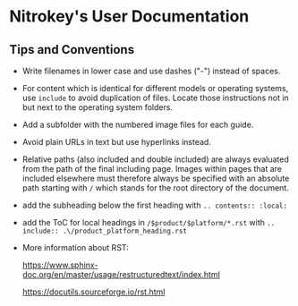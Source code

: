 # Nitrokey's User Documentation

## Tips and Conventions

- Write filenames in lower case and use dashes ("-") instead of spaces.

- For content which is identical for different models or operating  systems, use `include` to avoid duplication of files. Locate those  instructions not in but next to the operating system folders.

- Add a subfolder with the numbered image files for each guide.

- Avoid plain URLs in text but use hyperlinks instead.

- Relative paths (also included and double included) are always evaluated from the path of the final including page. Images within pages that are included elsewhere must therefore always be specified with an absolute path starting with `/` which stands for the root directory of the document.

- add the subheading below the first heading with `.. contents:: :local:`

- add the ToC for local headings in `/$product/$platform/*.rst` with `.. include:: .\/product_platform_heading.rst` 

- More information about RST:

  https://www.sphinx-doc.org/en/master/usage/restructuredtext/index.html

  https://docutils.sourceforge.io/rst.html
